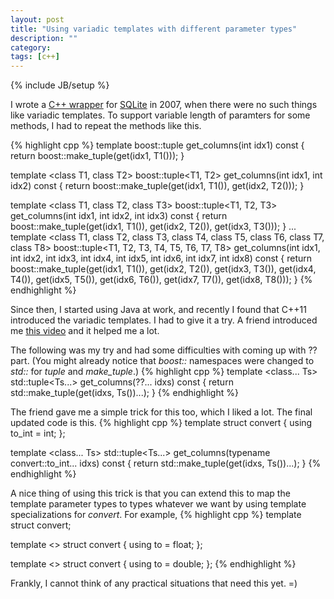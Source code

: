 ```yaml
---
layout: post
title: "Using variadic templates with different parameter types"
description: ""
category: 
tags: [c++]
---
```

{% include JB/setup %}

I wrote a [C++ wrapper](https://github.com/iwongu/sqlite3pp) for [SQLite](http://www.sqlite.org) in 2007, when there were no such things like variadic templates.
To support variable length of paramters for some methods, I had to repeat the methods like this.

{% highlight cpp %}
template <class T1>
boost::tuple<T1> get_columns(int idx1) const {
  return boost::make_tuple(get(idx1, T1()));
}

template <class T1, class T2>
boost::tuple<T1, T2> get_columns(int idx1, int idx2) const {
  return boost::make_tuple(get(idx1, T1()), get(idx2, T2()));
}

template <class T1, class T2, class T3>
boost::tuple<T1, T2, T3> get_columns(int idx1, int idx2, int idx3) const {
  return boost::make_tuple(get(idx1, T1()), get(idx2, T2()), get(idx3, T3()));
}
...
template <class T1, class T2, class T3, class T4, class T5, class T6, class T7, class T8>
boost::tuple<T1, T2, T3, T4, T5, T6, T7, T8> get_columns(int idx1, int idx2, int idx3, int idx4, int idx5, int idx6, int idx7, int idx8) const {
  return boost::make_tuple(get(idx1, T1()), get(idx2, T2()), get(idx3, T3()), get(idx4, T4()), get(idx5, T5()), get(idx6, T6()), get(idx7, T7()), get(idx8, T8()));
}
{% endhighlight %}

Since then, I started using Java at work, and recently I found that C++11 introduced the variadic templates. I had to give it a try.
A friend introduced me [this video](http://channel9.msdn.com/Events/GoingNative/GoingNative-2012/Variadic-Templates-are-Funadic) and it helped me a lot.

The following was my try and had some difficulties with coming up with ?? part. (You might already notice that *boost::* namespaces were changed to *std::* for *tuple* and *make_tuple*.)
{% highlight cpp %}
template <class... Ts>
std::tuple<Ts...> get_columns(??... idxs) const {
  return std::make_tuple(get(idxs, Ts())...);
}
{% endhighlight %}

The friend gave me a simple trick for this too, which I liked a lot. The final updated code is this.
{% highlight cpp %}
template <class T>
struct convert {
  using to_int = int;
};

template <class... Ts>
std::tuple<Ts...> get_columns(typename convert<Ts>::to_int... idxs) const {
  return std::make_tuple(get(idxs, Ts())...);
}
{% endhighlight %}

A nice thing of using this trick is that you can extend this to map the template parameter types to types whatever we want by using template specializations for *convert*. For example,
{% highlight cpp %}
template <class T>
struct convert;

template <>
struct convert<float> {
  using to = float;
};

template <>
struct convert<double> {
  using to = double;
};
{% endhighlight %}

Frankly, I cannot think of any practical situations that need this yet. =)


